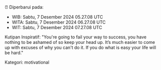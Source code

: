 ⏰ Diperbarui pada:
- WIB: Sabtu, 7 Desember 2024 05.27.08 UTC
- WITA: Sabtu, 7 Desember 2024 06.27.08 UTC
- WIT: Sabtu, 7 Desember 2024 07.27.08 UTC

Kutipan Inspiratif:
"You're going to fail your way to success, you have nothing to be ashamed of so keep your head up. It’s much easier to come up with excuses of why you can't do it. If you do what is easy your life will be hard."


Kategori: motivational

